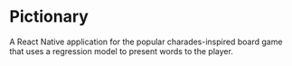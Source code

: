 # Pictionary
A React Native application for the popular charades-inspired board game that uses a regression model to present words to the player.
